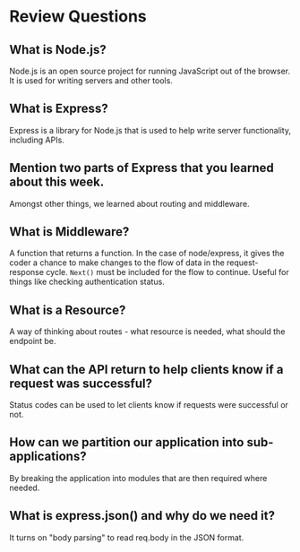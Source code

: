 # Review Questions

## What is Node.js?

Node.js is an open source project for running JavaScript out of the browser. It is used for writing servers and other tools.

## What is Express?

Express is a library for Node.js that is used to help write server functionality, including APIs.

## Mention two parts of Express that you learned about this week.

Amongst other things, we learned about routing and middleware.

## What is Middleware?

A function that returns a function. In the case of node/express, it gives the coder a chance to make changes to the flow of data in the request-response cycle. `Next()` must be included for the flow to continue. Useful for things like checking authentication status.

## What is a Resource?

A way of thinking about routes - what resource is needed, what should the endpoint be.

## What can the API return to help clients know if a request was successful?

Status codes can be used to let clients know if requests were successful or not.

## How can we partition our application into sub-applications?

By breaking the application into modules that are then required where needed.

## What is express.json() and why do we need it?

It turns on "body parsing" to read req.body in the JSON format.
